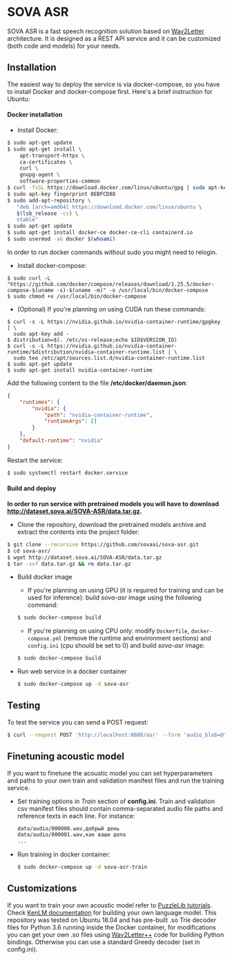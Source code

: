 # SOVA ASR

SOVA ASR is a fast speech recognition solution based on [Wav2Letter](https://arxiv.org/abs/1609.03193) architecture. It is designed as a REST API service and it can be customized (both code and models) for your needs.

## Installation

The easiest way to deploy the service is via docker-compose, so you have to install Docker and docker-compose first. Here's a brief instruction for Ubuntu:

#### Docker installation

*	Install Docker:
```bash
$ sudo apt-get update
$ sudo apt-get install \
    apt-transport-https \
    ca-certificates \
    curl \
    gnupg-agent \
    software-properties-common
$ curl -fsSL https://download.docker.com/linux/ubuntu/gpg | sudo apt-key add -
$ sudo apt-key fingerprint 0EBFCD88
$ sudo add-apt-repository \
   "deb [arch=amd64] https://download.docker.com/linux/ubuntu \
   $(lsb_release -cs) \
   stable"
$ sudo apt-get update
$ sudo apt-get install docker-ce docker-ce-cli containerd.io
$ sudo usermod -aG docker $(whoami)
```
In order to run docker commands without sudo you might need to relogin.
*   Install docker-compose:
```
$ sudo curl -L "https://github.com/docker/compose/releases/download/1.25.5/docker-compose-$(uname -s)-$(uname -m)" -o /usr/local/bin/docker-compose
$ sudo chmod +x /usr/local/bin/docker-compose
```

*   (Optional) If you're planning on using CUDA run these commands:
```
$ curl -s -L https://nvidia.github.io/nvidia-container-runtime/gpgkey | \
  sudo apt-key add -
$ distribution=$(. /etc/os-release;echo $ID$VERSION_ID)
$ curl -s -L https://nvidia.github.io/nvidia-container-runtime/$distribution/nvidia-container-runtime.list | \
  sudo tee /etc/apt/sources.list.d/nvidia-container-runtime.list
$ sudo apt-get update
$ sudo apt-get install nvidia-container-runtime
```
Add the following content to the file **/etc/docker/daemon.json**:
```json
{
    "runtimes": {
        "nvidia": {
            "path": "nvidia-container-runtime",
            "runtimeArgs": []
        }
    },
    "default-runtime": "nvidia"
}
```
Restart the service:
```bash
$ sudo systemctl restart docker.service
``` 

#### Build and deploy

**In order to run service with pretrained models you will have to download http://dataset.sova.ai/SOVA-ASR/data.tar.gz.**

*   Clone the repository, download the pretrained models archive and extract the contents into the project folder:
```bash
$ git clone --recursive https://github.com/sovaai/sova-asr.git
$ cd sova-asr/
$ wget http://dataset.sova.ai/SOVA-ASR/data.tar.gz
$ tar -xvf data.tar.gz && rm data.tar.gz
```

*   Build docker image
     *   If you're planning on using GPU (it is required for training and can be used for inference): build *sova-asr* image using the following command:
     ```bash
     $ sudo docker-compose build
     ```
     *   If you're planning on using CPU only: modify `Dockerfile`, `docker-compose.yml` (remove the runtime and environment sections) and `config.ini` (*cpu* should be set to 0) and build *sova-asr* image:
     ```bash
     $ sudo docker-compose build
     ```

*	Run web service in a docker container
     ```bash
     $ sudo docker-compose up -d sova-asr
     ```

## Testing

To test the service you can send a POST request:
```bash
$ curl --request POST 'http://localhost:8888/asr' --form 'audio_blob=@"data/test.wav"'
```

## Finetuning acoustic model

If you want to finetune the acoustic model you can set hyperparameters and paths to your own train and validation manifest files and run the training service.

*	Set training options in *Train* section of **config.ini**. Train and validation csv manifest files should contain comma-separated audio file paths and reference texts in each line. For instance:
     ```bash
     data/audio/000000.wav,добрый день
     data/audio/000001.wav,как ваши дела
     ...
     ```
*	Run training in docker container:
     ```bash
     $ sudo docker-compose up -d sova-asr-train
     ```

## Customizations

If you want to train your own acoustic model refer to [PuzzleLib tutorials](https://puzzlelib.org/tutorials/Wav2Letter/). Check [KenLM documentation](https://kheafield.com/code/kenlm/) for building your own language model. This repository was tested on Ubuntu 18.04 and has pre-built .so Trie decoder files for Python 3.6 running inside the Docker container, for modifications you can get your own .so files using [Wav2Letter++](https://github.com/facebookresearch/wav2letter) code for building Python bindings. Otherwise you can use a standard Greedy decoder (set in config.ini).
